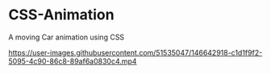 # CSS-Animation
A moving Car animation using CSS



https://user-images.githubusercontent.com/51535047/146642918-c1d1f9f2-5095-4c90-86c8-89af6a0830c4.mp4

